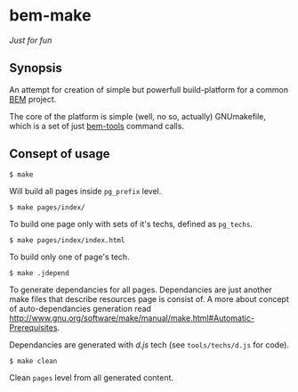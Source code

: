 bem-make
========

_Just for fun_

## Synopsis

An attempt for creation of simple but powerfull build-platform for a common
[BEM](http://github.com/bem) project.

The core of the platform is simple (well, no so, actually) GNUmakefile, which is
a set of just [bem-tools](http://github.com/bem/bem-tools) command calls.

## Consept of usage

    $ make

Will build all pages inside `pg_prefix` level.

    $ make pages/index/

To build one page only with sets of it's techs, defined as `pg_techs`.

    $ make pages/index/index.html

To build only one of page's tech.

    $ make .jdepend

To generate dependancies for all pages. Dependancies are just another make files
that describe resources page is consist of. A more about concept of
auto-dependancies generation read
http://www.gnu.org/software/make/manual/make.html#Automatic-Prerequisites.

Dependancies are generated with *d.js* tech (see `tools/techs/d.js` for code).

    $ make clean

Clean `pages` level from all generated content.

